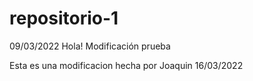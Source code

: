 # repositorio-1
09/03/2022
Hola! Modificación prueba

Esta es una modificacion hecha por Joaquin 16/03/2022